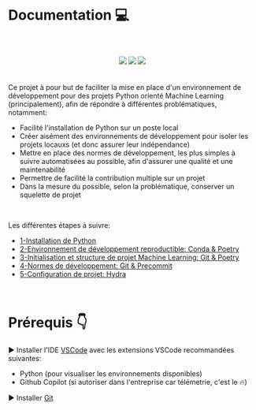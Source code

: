 # Documentation :computer:

<br>
<div align="center">
  <h4>
    <a href="https://github.com/JBSHML/dev_practices/stargazers"><img src="https://img.shields.io/github/stars/JBSHML/dev_practices.svg?style=plasticr"/></a>
    <a href="https://github.com/JBSHML/dev_practices/commits/master"><img src="https://img.shields.io/github/last-commit/JBSHML/dev_practices.svg?style=plasticr"/></a>
    <a href="https://github.com/JBSHML/dev_practices/commits/main"><img src="https://img.shields.io/github/commit-activity/y/JBSHML/dev_practices.svg?style=plasticr"/></a>

  </h4> 
</div>
<br>
Ce projet à pour but de faciliter la mise en place d'un environnement de développement pour des projets Python orienté Machine Learning (principalement), afin de répondre à différentes problématiques, notamment:

- Facilité l'installation de Python sur un poste local
- Créer aisément des environnements de développement pour isoler les projets locauxs (et donc assurer leur indépendance)
- Mettre en place des normes de développement, les plus simples à suivre automatisées au possible, afin d'assurer une qualité et une maintenabilité 
- Permettre de facilité la contribution multiple sur un projet
- Dans la mesure du possible, selon la problématique, conserver un squelette de projet

<br/>

Les différentes étapes à suivre:
 
- [1-Installation de Python][]
- [2-Environnement de développement reproductible: Conda & Poetry][]
- [3-Initialisation et structure de projet Machine Learning: Git & Poetry][]
- [4-Normes de développement: Git & Precommit][]
- [5-Configuration de projet: Hydra][]

[1-Installation de Python]: ./src/install.md
[2-Environnement de développement reproductible: Conda & Poetry]: ./src/env.md
[3-Initialisation et structure de projet Machine Learning: Git & Poetry]: ./src/struct.md
[4-Normes de développement: Git & Precommit]: ./src/normes.md
[5-Configuration de projet: Hydra]: ./src/conf.md

<br/>

# Prérequis :point_down:

:arrow_forward: Installer l'IDE [VSCode](https://code.visualstudio.com/) avec les extensions VSCode recommandées suivantes: 
  - Python (pour visualiser les environnements disponibles)
  - Github Copilot (si autoriser dans l'entreprise car télémetrie, c'est le :fire:)

:arrow_forward: Installer [Git](https://git-scm.com/)